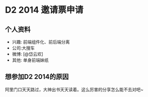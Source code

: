 # D2 2014 邀请票申请

## 个人资料

- 兴趣: 前端组件化、前后端分离
- 公司:大搜车
- 微博: [@岱云欢]
- 其他: 单身前端妹纸

## 想参加D2 2014的原因

阿里门口天天路过，大神出书天天读着。这么厉害的分享怎么能不去对吧~
